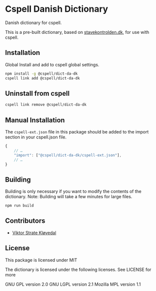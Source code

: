 # Cspell Danish Dictionary

Danish dictionary for cspell.

This is a pre-built dictionary, based on [stavekontrolden.dk](http://www.stavekontrolden.dk/main/top/index.php), for use with cspell.

## Installation

Global Install and add to cspell global settings.

```sh
npm install -g @cspell/dict-da-dk
cspell link add @cspell/dict-da-dk
```

## Uninstall from cspell

```sh
cspell link remove @cspell/dict-da-dk
```

## Manual Installation

The `cspell-ext.json` file in this package should be added to the import section in your cspell.json file.

```javascript
{
    // …
    "import": ["@cspell/dict-da-dk/cspell-ext.json"],
    // …
}
```

## Building

Building is only necessary if you want to modify the contents of the dictionary. Note: Building will take a few minutes for large files.

```sh
npm run build
```

## Contributors

- [Viktor Strate Kløvedal](https://github.com/viktorstrate)

## License

This package is licensed under MIT

The dictionary is licensed under the following licenses. See LICENSE for more

GNU GPL version 2.0
GNU LGPL version 2.1
Mozilla MPL version 1.1
